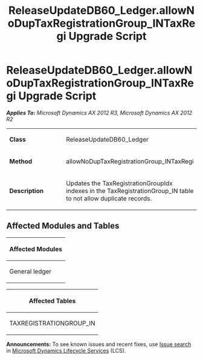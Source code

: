 ﻿---
title: ReleaseUpdateDB60_Ledger.allowNoDupTaxRegistrationGroup_INTaxRegi Upgrade Script
TOCTitle: ReleaseUpdateDB60_Ledger.allowNoDupTaxRegistrationGroup_INTaxRegi Upgrade Script
ms:assetid: af0906b2-9729-92b1-1c5f-bab439bb25c3
ms:mtpsurl: https://msdn.microsoft.com/en-us/library/JJ686567(v=AX.60)
ms:contentKeyID: 49710521
ms.date: 05/18/2015
mtps_version: v=AX.60
---

# ReleaseUpdateDB60\_Ledger.allowNoDupTaxRegistrationGroup\_INTaxRegi Upgrade Script 


_**Applies To:** Microsoft Dynamics AX 2012 R3, Microsoft Dynamics AX 2012 R2_

<table>
<colgroup>
<col style="width: 50%" />
<col style="width: 50%" />
</colgroup>
<tbody>
<tr class="odd">
<td><p><strong>Class</strong></p></td>
<td><p>ReleaseUpdateDB60_Ledger</p></td>
</tr>
<tr class="even">
<td><p><strong>Method</strong></p></td>
<td><p>allowNoDupTaxRegistrationGroup_INTaxRegi</p></td>
</tr>
<tr class="odd">
<td><p><strong>Description</strong></p></td>
<td><p>Updates the TaxRegistrationGroupIdx indexes in the TaxRegistrationGroup_IN table to not allow duplicate records.</p></td>
</tr>
</tbody>
</table>


## Affected Modules and Tables

<table>
<colgroup>
<col style="width: 100%" />
</colgroup>
<thead>
<tr class="header">
<th><p>Affected Modules</p></th>
</tr>
</thead>
<tbody>
<tr class="odd">
<td><p>General ledger</p></td>
</tr>
</tbody>
</table>


<table>
<colgroup>
<col style="width: 100%" />
</colgroup>
<thead>
<tr class="header">
<th><p>Affected Tables</p></th>
</tr>
</thead>
<tbody>
<tr class="odd">
<td><p>TAXREGISTRATIONGROUP_IN</p></td>
</tr>
</tbody>
</table>

  
**Announcements:** To see known issues and recent fixes, use [Issue search](http://go.microsoft.com/fwlink/?linkid=389258) in [Microsoft Dynamics Lifecycle Services](http://go.microsoft.com/fwlink/?linkid=306505) (LCS).

